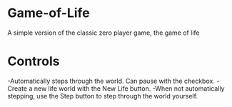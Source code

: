 # Game-of-Life
 A simple version of the classic zero player game, the game of life

# Controls
-Automatically steps through the world. Can pause with the checkbox.
-Create a new life world with the New Life button.
-When not automatically stepping, use the Step button to step through the world yourself.
